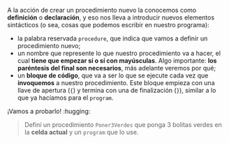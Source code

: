 A la acción de crear un procedimiento nuevo la conocemos como **definición** o **declaración**, y eso nos lleva a introducir nuevos elementos sintácticos (o sea, cosas que podemos escribir en nuestro programa):

- la palabra reservada `procedure`, que indica que vamos a definir un procedimiento nuevo;
- un nombre que represente lo que nuestro procedimiento va a hacer, el cual **tiene que empezar sí o sí con mayúsculas**. Algo importante: **los paréntesis del final son necesarios**, más adelante veremos por qué;
- un **bloque de código**, que va a ser lo que se ejecute cada vez que **invoquemos** a nuestro procedimiento. Este bloque empieza con una llave de apertura (`{`) y termina con una de finalización (`}`), similar a lo que ya hacíamos para el `program`.

¡Vamos a probarlo! :hugging:

> Definí un procedimiento `Poner3Verdes` que ponga 3 bolitas verdes en la **celda actual** y un `program` que lo use. 